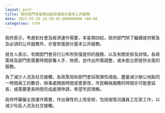 ```yaml
---
layout: post
title: 政府部門本星期四起恢復部分基本公共服務
date: 2021-01-26 16:38:42.000000000 +08:00
categories: rthk
---
```


政府表示，考慮到社會及經濟運作需要，本星期四起，政府部門除了繼續提供緊急及必須的公共服務外，亦會恢復部分基本公共服務。

發言人表示，有關部門會另行公布所恢復提供的服務，以及有關安排及詳情。各政策局及部門若需要時間部署人手、物資，並作出所需調整，或未能立即提供全面的服務。

為了減少人流及社交接觸，各政策局和部門會採取彈性措施，盡量減少辦公地點同一時間員工的數目，辦事處開放時間或會更改，市民輪候服務的時間亦可能會延長，或需要更長時間完成處理申請，希望市民理解。
 
政府呼籲僱主按運作需要，作出彈性的上班安排，包括按情況讓員工在家工作，以減少社區人流及社交接觸。
